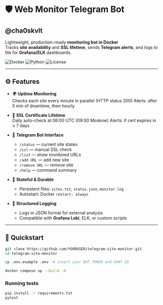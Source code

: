 # 🛡️ Web Monitor Telegram Bot  
## @cha0skvlt

Lightweight, production-ready **monitoring bot in Docker**  
Tracks **site availability** and **SSL lifetime**, sends **Telegram alerts**, and logs to file for **Grafana/ELK** dashboards.

![Docker](https://img.shields.io/badge/docker-ready-blue)
![Python](https://img.shields.io/badge/python-3.11+-green)
![License](https://img.shields.io/badge/license-MIT-lightgrey)

---

## ⚙️ Features

- 🌍 **Uptime Monitoring**  
  Checks each site every minute in parallel (HTTP status 200)
  Alerts: after 5 min of downtime, then hourly

- 🔐 **SSL Certificate Lifetime**  
  Daily auto-check at 06:00 UTC  (09:00 Moskow)
  Alerts: if cert expires in ≤ 7 days

- 📡 **Telegram Bot Interface**  
  - `/status` — current site states  
  - `/ssl` — manual SSL check  
  - `/list` — show monitored URLs  
  - `/add URL` — add new site  
  - `/remove URL` — remove site  
  - `/help` — command summary

- 💾 **Stateful & Durable**  
  - Persistent files: `sites.txt`, `status.json`, `monitor.log`  
  - Autostart: Docker `restart: always`

- 📄 **Structured Logging**  
  - Logs in JSON format for external analysis  
  - Compatible with **Grafana Loki**, ELK, or custom scripts

---

## 🚀 Quickstart

```bash
git clone https://github.com/YOURUSER/telegram-site-monitor.git
cd telegram-site-monitor

cp .env.example .env  # insert your BOT_TOKEN and CHAT_ID

docker compose up --build -d
```

### Running tests

```bash
pip install -r requirements.txt
pytest
```
